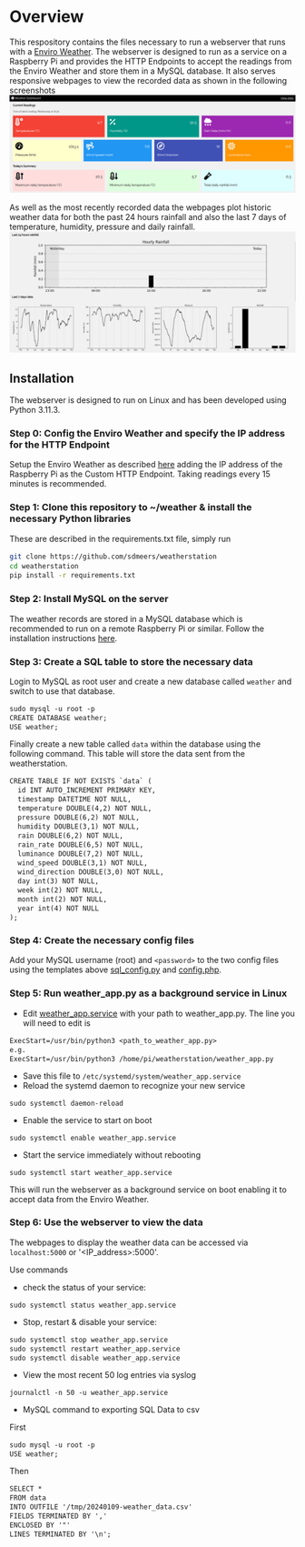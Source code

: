 # Overview
This respository contains the files necessary to run a webserver that runs with a [Enviro Weather](https://github.com/pimoroni/enviro). The webserver is designed to run as a service on a Raspberry Pi and provides the HTTP Endpoints to accept the readings from the Enviro Weather and store them in a MySQL database. It also serves responsive webpages to view the recorded data as shown in the following screenshots 
![Screenshot of the web interface displaying the weather data including current temperature, humidity, pressure and more.](https://github.com/sdmeers/weatherstation/blob/main/screenshots/weatherstation-screenshot.jpg)

As well as the most recently recorded data the webpages plot historic weather data for both the past 24 hours rainfall and also the last 7 days of temperature, humidity, pressure and daily rainfall.
![Screenshot of the web interface plotting historiic  weather data including current temperature, humidity, pressure and more.](https://github.com/sdmeers/weatherstation/blob/main/screenshots/weatherstation-graphs.jpg)


## Installation

The webserver is designed to run on Linux and has been developed using Python 3.11.3. 

### Step 0: Config the Enviro Weather and specify the IP address for the HTTP Endpoint
Setup the Enviro Weather as described [here](https://github.com/pimoroni/enviro/blob/main/documentation/getting-started.md) adding the IP address of the Raspberry Pi as the Custom HTTP Endpoint. Taking readings every 15 minutes is recommended.

### Step 1: Clone this repository to ~/weather & install the necessary Python libraries 
These are described in the requirements.txt file, simply run

```.bash
git clone https://github.com/sdmeers/weatherstation
cd weatherstation
pip install -r requirements.txt
```

### Step 2: Install MySQL on the server
The weather records are stored in a MySQL database which is recommended to run on a remote Raspberry Pi or similar. Follow the installation instructions [here](https://pimylifeup.com/raspberry-pi-mysql/).

### Step 3: Create a SQL table to store the necessary data

Login to MySQL as root user and create a new database called `weather` and switch to use that database.

```
sudo mysql -u root -p
CREATE DATABASE weather;
USE weather;
```

Finally create a new table called `data` within the database using the following command. This table will store the data sent from the weatherstation.

```
CREATE TABLE IF NOT EXISTS `data` (
  id INT AUTO_INCREMENT PRIMARY KEY,
  timestamp DATETIME NOT NULL,
  temperature DOUBLE(4,2) NOT NULL,
  pressure DOUBLE(6,2) NOT NULL,
  humidity DOUBLE(3,1) NOT NULL,
  rain DOUBLE(6,2) NOT NULL,
  rain_rate DOUBLE(6,5) NOT NULL,
  luminance DOUBLE(7,2) NOT NULL,
  wind_speed DOUBLE(3,1) NOT NULL,
  wind_direction DOUBLE(3,0) NOT NULL,
  day int(3) NOT NULL,
  week int(2) NOT NULL,
  month int(2) NOT NULL,
  year int(4) NOT NULL
);
```

### Step 4: Create the necessary config files 
Add your MySQL username (root) and `<password>` to the two config files using the templates above [sql_config.py](https://github.com/sdmeers/weatherstation/blob/main/sql_config.py) and [config.php](https://github.com/sdmeers/weatherstation/blob/main/config.php).

### Step 5: Run weather_app.py as a background service in Linux

* Edit [weather_app.service](https://github.com/sdmeers/weatherstation/blob/main/weather_app.service) with your path to weather_app.py. The line you will need to edit is

```
ExecStart=/usr/bin/python3 <path_to_weather_app.py>
e.g.
ExecStart=/usr/bin/python3 /home/pi/weatherstation/weather_app.py
```

* Save this file to `/etc/systemd/system/weather_app.service`
* Reload the systemd daemon to recognize your new service

```
sudo systemctl daemon-reload
```

* Enable the service to start on boot

```
sudo systemctl enable weather_app.service
```

* Start the service immediately without rebooting

```
sudo systemctl start weather_app.service
```

This will run the webserver as a background service on boot enabling it to accept data from the Enviro Weather. 

### Step 6: Use the webserver to view the data  

The webpages to display the weather data can be accessed via `localhost:5000` or '<IP_address>:5000'.

Use commands 
* check the status of your service:

```
sudo systemctl status weather_app.service
```

* Stop, restart & disable your service:

```
sudo systemctl stop weather_app.service
sudo systemctl restart weather_app.service
sudo systemctl disable weather_app.service
```

* View the most recent 50 log entries via syslog 

```
journalctl -n 50 -u weather_app.service
```
* MySQL command to exporting SQL Data to csv

First
```
sudo mysql -u root -p
USE weather;
```

Then

```
SELECT *
FROM data
INTO OUTFILE '/tmp/20240109-weather_data.csv'
FIELDS TERMINATED BY ','
ENCLOSED BY '"'
LINES TERMINATED BY '\n';
```
